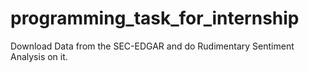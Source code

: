 # programming_task_for_internship
Download Data from the SEC-EDGAR and do Rudimentary Sentiment Analysis on it.

